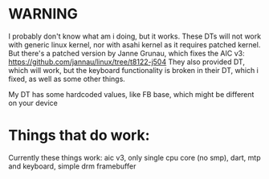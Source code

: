 # WARNING
I probably don't know what am i doing, but it works. These DTs will not work with generic linux kernel, nor with asahi kernel as it requires patched kernel. But there's a patched version by Janne Grunau, which fixes the AIC v3: https://github.com/jannau/linux/tree/t8122-j504
They also provided DT, which will work, but the keyboard functionality is broken in their DT, which i fixed, as well as some other things.

My DT has some hardcoded values, like FB base, which might be different on your device
# Things that do work:
Currently these things work: aic v3, only single cpu core (no smp), dart, mtp and keyboard, simple drm framebuffer

